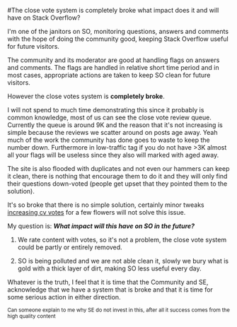 #The close vote system is completely broke what impact does it and will have on Stack Overflow?

I'm one of the janitors on SO, monitoring questions, answers and comments with the hope of doing the community good, keeping Stack Overflow useful for future visitors. 

The community and its moderator are good at handling flags on answers and comments.  The flags are handled in relative short time period and in most cases, appropriate actions are taken to keep SO clean for future visitors.

However the close votes system is **completely broke**.

I will not spend to much time demonstrating this since it probably is common knowledge, most of us can see the close vote review queue. Currently the queue is around 9K and the reason that it's not increasing is simple because the reviews we scatter around on posts age away. Yeah much of the work the community has done goes to waste to keep the number down. Furthermore in low-traffic tag if you do not have >3K almost all your flags will be useless since they also will marked with aged away.

The site is also flooded with duplicates and not even our hammers can keep it clean, there is nothing that encourage them to do it and
they will only find their questions down-voted (people get upset that they pointed them to the solution). 

It's so broke that there is no simple solution, certainly minor tweaks [increasing cv votes](http://meta.stackoverflow.com/questions/319131/1-2-3-test-let-s-increase-the-number-of-reviews-close-votes-for-science) for a few flowers will not solve this issue.

My question is: ***What impact will this have on SO in the future?***

 1. We rate content with votes, so it's not a problem, the close vote system could be partly or entirely removed.

 2. SO is being polluted and we are not able clean it, slowly we bury what is gold with a thick layer of dirt, making SO less useful every day.

Whatever is the truth, I feel that it is time that the Community and SE, acknowledge that we have a system that is broke and that it is time for some serious action in either direction.

<sup>Can someone explain to me why SE do not invest in this, after all it success comes from the high quality content</sup>
 
